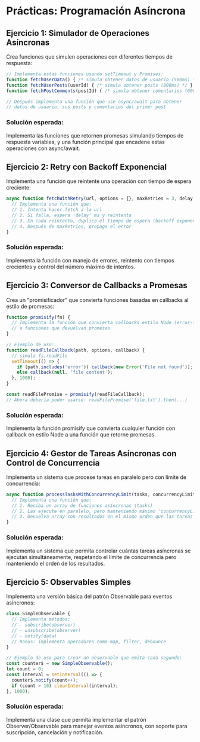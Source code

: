 # Prácticas: Programación Asíncrona

## Ejercicio 1: Simulador de Operaciones Asíncronas

Crea funciones que simulen operaciones con diferentes tiempos de respuesta:

```javascript
// Implementa estas funciones usando setTimeout y Promises:
function fetchUserData() { /* simula obtener datos de usuario (500ms) */ }
function fetchUserPosts(userId) { /* simula obtener posts (800ms) */ }
function fetchPostComments(postId) { /* simula obtener comentarios (600ms) */ }

// Después implementa una función que use async/await para obtener 
// datos de usuario, sus posts y comentarios del primer post
```

### Solución esperada:
Implementa las funciones que retornen promesas simulando tiempos de respuesta variables, y una función principal que encadene estas operaciones con async/await.

## Ejercicio 2: Retry con Backoff Exponencial

Implementa una función que reintente una operación con tiempo de espera creciente:

```javascript
async function fetchWithRetry(url, options = {}, maxRetries = 3, delay = 1000) {
  // Implementa una función que:
  // 1. Intenta hacer fetch a la url
  // 2. Si falla, espera 'delay' ms y reintenta
  // 3. En cada reintento, duplica el tiempo de espera (backoff exponencial)
  // 4. Después de maxRetries, propaga el error
}
```

### Solución esperada:
Implementa la función con manejo de errores, reintento con tiempos crecientes y control del número máximo de intentos.

## Ejercicio 3: Conversor de Callbacks a Promesas

Crea un "promisificador" que convierta funciones basadas en callbacks al estilo de promesas:

```javascript
function promisify(fn) {
  // Implementa la función que convierta callbacks estilo Node (error-first)
  // a funciones que devuelvan promesas
}

// Ejemplo de uso:
function readFileCallback(path, options, callback) {
  // simula fs.readFile
  setTimeout(() => {
    if (path.includes('error')) callback(new Error('File not found'));
    else callback(null, 'file content');
  }, 1000);
}

const readFilePromise = promisify(readFileCallback);
// Ahora debería poder usarse: readFilePromise('file.txt').then(...)
```

### Solución esperada:
Implementa la función promisify que convierta cualquier función con callback en estilo Node a una función que retorne promesas.

## Ejercicio 4: Gestor de Tareas Asíncronas con Control de Concurrencia

Implementa un sistema que procese tareas en paralelo pero con límite de concurrencia:

```javascript
async function processTasksWithConcurrencyLimit(tasks, concurrencyLimit) {
  // Implementa una función que:
  // 1. Reciba un array de funciones asíncronas (tasks)
  // 2. Las ejecute en paralelo, pero manteniendo máximo 'concurrencyLimit' tareas activas
  // 3. Devuelva array con resultados en el mismo orden que las tareas
}
```

### Solución esperada:
Implementa un sistema que permita controlar cuántas tareas asíncronas se ejecutan simultáneamente, respetando el límite de concurrencia pero manteniendo el orden de los resultados.

## Ejercicio 5: Observables Simples

Implementa una versión básica del patrón Observable para eventos asíncronos:

```javascript
class SimpleObservable {
  // Implementa métodos:
  // - subscribe(observer)
  // - unsubscribe(observer)
  // - notify(data)
  // Bonus: implementa operadores como map, filter, debounce
}

// Ejemplo de uso para crear un observable que emita cada segundo:
const counter$ = new SimpleObservable();
let count = 0;
const interval = setInterval(() => {
  counter$.notify(count++);
  if (count > 10) clearInterval(interval);
}, 1000);
```

### Solución esperada:
Implementa una clase que permita implementar el patrón Observer/Observable para manejar eventos asíncronos, con soporte para suscripción, cancelación y notificación.
